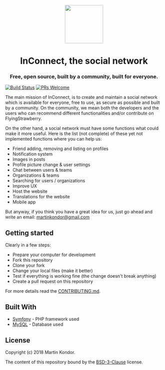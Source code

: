 <p align="center">
<img src="https://github.com/in-connect/inconnect/blob/master/public/images/strawberry-logo.png" width="122px" height="auto">
</p>
<h1 align="center">InConnect, the social network</h1>
<h3 align="center">
Free, open source, built by a community, built for everyone.
</h3>

[![Build Status](https://travis-ci.org/in-connect/inconnect.svg?branch=master)](https://travis-ci.org/in-connect/inconnect)
[![PRs Welcome](https://img.shields.io/badge/PRs-welcome-brightgreen.svg)](http://makeapullrequest.com)

The main mission of InConnect, is to create and maintain a social network which is available for everyone, free to use, as secure as possible and built by a community. On the community, we mean both the developers and the users who can recommend different functionalities and/or contribute on FlyingStrawberry.

On the other hand, a social network must have some functions what could make it more useful. Here is the list (not complete) of these yet not implemented functions where you can help us:

* Friend adding, removing and listing on profiles
* Notification system
* Images in posts
* Profile picture change & user settings
* Chat between users & teams
* Organizations & teams
* Searching for users / organizations
* Improve UX
* Host the website
* Translations for the website
* Mobile app

But anyway, if you think you have a great idea for us, just go ahead and write an email: [martinkondor@gmail.com](mailto://martinkondor@gmail.com)

## Getting started

Clearly in a few steps:

* Prepare your computer for development
* Fork this repository
* Clone your fork
* Change your local files (make it better)
* Test if everything is working fine (the change doesn't break anything)
* Create a pull request on this repository

For more details read the [CONTRIBUTING.md](https://github.com/in-connect/inconnect/blob/master/.github/CONTRIBUTING.md).

## Built With

* [Symfony](https://symfony.com/) - PHP framework used
* [MySQL](https://www.mysql.com/) - Database used

## License

Copyright (c) 2018 Martin Kondor.

The content of this repository bound by the [BSD-3-Clause](./LICENSE) license.
